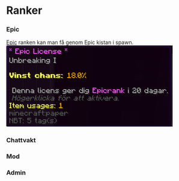 # Ranker


### Epic
[Epic](epic.md) ranken kan man få genom Epic kistan i spawn.  
![epic](../bilder/epiclicense.png)

### Chattvakt

### Mod

### Admin